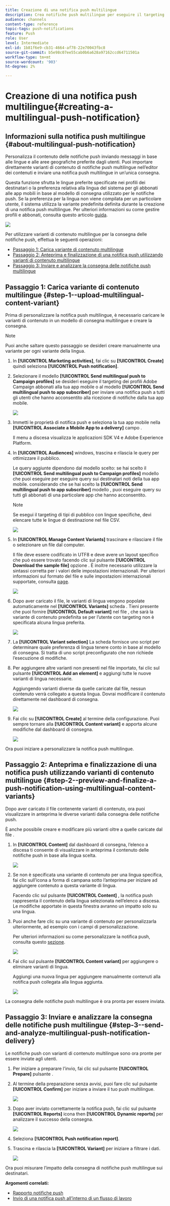 ```yaml
---
title: Creazione di una notifica push multilingue
description: Crea notifiche push multilingue per eseguire il targeting degli utenti nelle loro lingue e aree geografiche preferite.
audience: channels
content-type: reference
topic-tags: push-notifications
feature: Push
role: User
level: Intermediate
exl-id: 1b81f6e9-cb31-4664-af78-22e70043fbc8
source-git-commit: b5e98c07ee55cab0b6a628a97162ccd64711501a
workflow-type: tm+mt
source-wordcount: '903'
ht-degree: 2%

---
```


# Creazione di una notifica push multilingue{#creating-a-multilingual-push-notification}

## Informazioni sulla notifica push multilingue {#about-multilingual-push-notification}

Personalizza il contenuto delle notifiche push inviando messaggi in base alle lingue e alle aree geografiche preferite dagli utenti. Puoi importare direttamente varianti di contenuto di notifiche push multilingue nell’editor dei contenuti e inviare una notifica push multilingue in un’unica consegna.

Questa funzione sfrutta le lingue preferite specificate nei profili dei destinatari o la preferenza relativa alla lingua del sistema per gli abbonati alle app mobili in base al modello di consegna utilizzato per le notifiche push. Se la preferenza per la lingua non viene compilata per un particolare utente, il sistema utilizza la variante predefinita definita durante la creazione di una notifica push multilingue. Per ulteriori informazioni su come gestire profili e abbonati, consulta questo articolo [guida](../../audiences/using/get-started-profiles-and-audiences.md).

![](assets/multivariant_push_1.png)

Per utilizzare varianti di contenuto multilingue per la consegna delle notifiche push, effettua le seguenti operazioni:

* [Passaggio 1: Carica variante di contenuto multilingue](#step-1--upload-multilingual-content-variant)
* [Passaggio 2: Anteprima e finalizzazione di una notifica push utilizzando varianti di contenuto multilingue](#step-2--preview-and-finalize-a-push-notification-using-multilingual-content-variants)
* [Passaggio 3: Inviare e analizzare la consegna delle notifiche push multilingue](#step-3--send-and-analyze-multilingual-push-notification-delivery)

## Passaggio 1: Carica variante di contenuto multilingue {#step-1--upload-multilingual-content-variant}

Prima di personalizzare la notifica push multilingue, è necessario caricare le varianti di contenuto in un modello di consegna multilingue e creare la consegna.

>[!NOTE]
>
>Puoi anche saltare questo passaggio se desideri creare manualmente una variante per ogni variante della lingua.

1. In **[!UICONTROL Marketing activities]**, fai clic su **[!UICONTROL Create]** quindi seleziona **[!UICONTROL Push notification]**.
1. Selezionare il modello **[!UICONTROL Send multilingual push to Campaign profiles]** se desideri eseguire il targeting dei profili Adobe Campaign abbonati alla tua app mobile o al modello **[!UICONTROL Send multilingual push to app subscriber]** per inviare una notifica push a tutti gli utenti che hanno acconsentito alla ricezione di notifiche dalla tua app mobile.

   ![](assets/multivariant_push_2.png)

1. Immetti le proprietà di notifica push e seleziona la tua app mobile nella **[!UICONTROL Associate a Mobile App to a delivery]** campo .

   Il menu a discesa visualizza le applicazioni SDK V4 e Adobe Experience Platform.

1. In **[!UICONTROL Audiences]** windows, trascina e rilascia le query per ottimizzare il pubblico.

   Le query aggiunte dipendono dal modello scelto: se hai scelto il **[!UICONTROL Send multilingual push to Campaign profiles]** modello che puoi eseguire per eseguire query sui destinatari noti della tua app mobile. considerando che se hai scelto la **[!UICONTROL Send multilingual push to app subscriber]** modello , puoi eseguire query su tutti gli abbonati di una particolare app che hanno acconsentito.
   >[!NOTE]
   >
   >Se esegui il targeting di tipi di pubblico con lingue specifiche, devi elencare tutte le lingue di destinazione nel file CSV.

   ![](assets/push_notif_audience.png)

1. In **[!UICONTROL Manage Content Variants]** trascinare e rilasciare il file o selezionare un file dal computer.

   Il file deve essere codificato in UTF8 e deve avere un layout specifico che può essere trovato facendo clic sul pulsante **[!UICONTROL Download the sample file]** opzione . È inoltre necessario utilizzare la sintassi corretta per i valori delle impostazioni internazionali. Per ulteriori informazioni sul formato del file e sulle impostazioni internazionali supportate, consulta [page](../../channels/using/generating-csv-multilingual-push.md).

   ![](assets/multivariant_push_4.png)

1. Dopo aver caricato il file, le varianti di lingua vengono popolate automaticamente nel **[!UICONTROL Variants]** scheda . Tieni presente che puoi fornire **[!UICONTROL Default variant]** nel file , che sarà la variante di contenuto predefinita se per l’utente con targeting non è specificata alcuna lingua preferita.

   ![](assets/multivariant_push_5.png)

1. La **[!UICONTROL Variant selection]** La scheda fornisce uno script per determinare quale preferenza di lingua tenere conto in base al modello di consegna. Si tratta di uno script preconfigurato che non richiede l’esecuzione di modifiche.
1. Per aggiungere altre varianti non presenti nel file importato, fai clic sul pulsante **[!UICONTROL Add an element]** e aggiungi tutte le nuove varianti di lingua necessarie.

   Aggiungendo varianti diverse da quelle caricate dal file, nessun contenuto verrà collegato a questa lingua. Dovrai modificare il contenuto direttamente nel dashboard di consegna.

   ![](assets/multivariant_push_6.png)

1. Fai clic su **[!UICONTROL Create]** al termine della configurazione. Puoi sempre tornare alla **[!UICONTROL Content variant]** e apporta alcune modifiche dal dashboard di consegna.

   ![](assets/multivariant_push_8.png)

Ora puoi iniziare a personalizzare la notifica push multilingue.

## Passaggio 2: Anteprima e finalizzazione di una notifica push utilizzando varianti di contenuto multilingue {#step-2--preview-and-finalize-a-push-notification-using-multilingual-content-variants}

Dopo aver caricato il file contenente varianti di contenuto, ora puoi visualizzare in anteprima le diverse varianti dalla consegna delle notifiche push.

È anche possibile creare e modificare più varianti oltre a quelle caricate dal file .

1. In **[!UICONTROL Content]** dal dashboard di consegna, l’elenco a discesa ti consente di visualizzare in anteprima il contenuto delle notifiche push in base alla lingua scelta.

   ![](assets/multivariant_push_7.png)

1. Se non è specificata una variante di contenuto per una lingua specifica, fai clic sull’icona a forma di campana sotto l’anteprima per iniziare ad aggiungere contenuto a questa variante di lingua.

   Facendo clic sul pulsante **[!UICONTROL Content]** , la notifica push rappresenta il contenuto della lingua selezionata nell’elenco a discesa. Le modifiche apportate in questa finestra avranno un impatto solo su una lingua.

1. Puoi anche fare clic su una variante di contenuto per personalizzarla ulteriormente, ad esempio con i campi di personalizzazione.

   Per ulteriori informazioni su come personalizzare la notifica push, consulta questo [sezione](../../channels/using/customizing-a-push-notification.md).

   ![](assets/multivariant_push_9.png)

1. Fai clic sul pulsante **[!UICONTROL Content variant]** per aggiungere o eliminare varianti di lingua.

   Aggiungi una nuova lingua per aggiungere manualmente contenuti alla notifica push collegata alla lingua aggiunta.

   ![](assets/multivariant_push_10.png)

La consegna delle notifiche push multilingue è ora pronta per essere inviata.

## Passaggio 3: Inviare e analizzare la consegna delle notifiche push multilingue {#step-3--send-and-analyze-multilingual-push-notification-delivery}

Le notifiche push con varianti di contenuto multilingue sono ora pronte per essere inviate agli utenti.

1. Per iniziare a preparare l’invio, fai clic sul pulsante **[!UICONTROL Prepare]** pulsante .
1. Al termine della preparazione senza avvisi, puoi fare clic sul pulsante **[!UICONTROL Confirm]** per iniziare a inviare il tuo push multilingue.

   ![](assets/multivariant_push_12.png)

1. Dopo aver inviato correttamente la notifica push, fai clic sul pulsante **[!UICONTROL Reports]** icona then **[!UICONTROL Dynamic reports]** per analizzare il successo della consegna.

   ![](assets/multivariant_push_13.png)

1. Seleziona **[!UICONTROL Push notification report]**.
1. Trascina e rilascia la **[!UICONTROL Variant]** per iniziare a filtrare i dati.

   ![](assets/multivariant_push_11.png)

Ora puoi misurare l’impatto della consegna di notifiche push multilingue sui destinatari.

**Argomenti correlati:**

* [Rapporto notifiche push](../../reporting/using/push-notification-report.md)
* [Invio di una notifica push all’interno di un flusso di lavoro](../../automating/using/push-notification-delivery.md)
